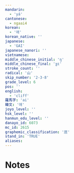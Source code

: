 ```yaml
---
mandarin:
  - 'yá'
cantonese:
  - ngaai4
korean:
  - '애'
korean_native: ''
japanese:
  - 'GAI'
japanese_nanori: ''
vietnamese:
middle_chinese_initial: 'ŋ'
middle_chinese_final: 'ɣɛ'
stroke_count: ''
radical: '山'
skip_number: '2-3-8'
grade_level: 6
pos: ''
english:
  - 'cliff'
羅馬字: 'ai'
韓文: '애'
joyo_level: ''
hsk_level: ''
hanmun_edu_level: ''
danayo_id: 6073
mc_id: 2615
graphemic_classification: '厓'
stand_in: 'TRUE'
aliases:
---
```


# Notes
